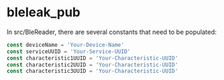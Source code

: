 # bleleak_pub

In src/BleReader, there are several constants that need to be populated:

``` javascript
const deviceName = 'Your-Device-Name'
const serviceUUID = 'Your-Service-UUID'
const characteristic1UUID = 'Your-Characteristic-UUID'
const characteristic2UUID = 'Your-Characteristic-UUID'
const characteristic3UUID = 'Your-Characteristic-UUID'
```

